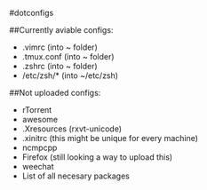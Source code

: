 #dotconfigs

##Currently aviable configs:
- .vimrc (into ~ folder)
- .tmux.conf (into ~ folder)
- .zshrc (into ~ folder)
- /etc/zsh/* (into ~/etc/zsh)
 
##Not uploaded configs:
- rTorrent
- awesome
- .Xresources (rxvt-unicode)
- .xinitrc (this might be unique for every machine)
- ncmpcpp
- Firefox (still looking a way to upload this)
- weechat
- List of all necesary packages
